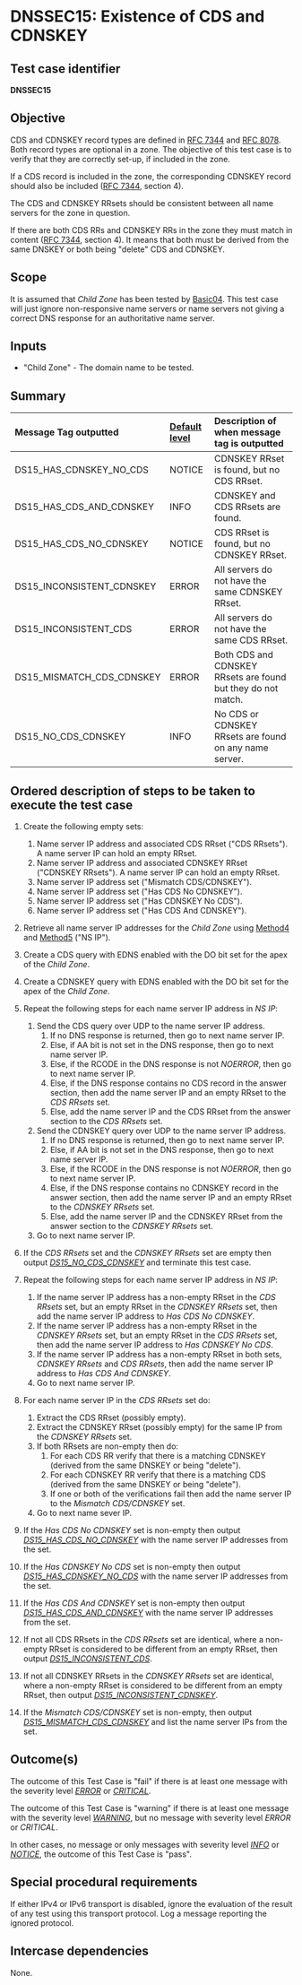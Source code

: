 # DNSSEC15: Existence of CDS and CDNSKEY

## Test case identifier
**DNSSEC15**

## Objective

CDS and CDNSKEY record types are defined in [RFC 7344] and [RFC 8078].
Both record types are optional in a zone. The objective of this test
case is to verify that they are correctly set-up, if included in the
zone.

If a CDS record is included in the zone, the corresponding CDNSKEY
record should also be included ([RFC 7344][RFC 7344#4], section 4).

The CDS and CDNSKEY RRsets should be consistent between all name
servers for the zone in question.

If there are both CDS RRs and CDNSKEY RRs in the zone they must match in 
content ([RFC 7344][RFC 7344#4], section 4). It means that both
must be derived from the same DNSKEY or both being "delete" CDS and
CDNSKEY.

## Scope

It is assumed that *Child Zone* has been tested by [Basic04]. This test
case will just ignore non-responsive name servers or name servers not
giving a correct DNS response for an authoritative name server.

## Inputs

* "Child Zone" - The domain name to be tested.

## Summary

Message Tag outputted     | [Default level] | Description of when message tag is outputted
:-------------------------|:----------------|:-----------------------------------------
DS15_HAS_CDNSKEY_NO_CDS   | NOTICE          | CDNSKEY RRset is found, but no CDS RRset.
DS15_HAS_CDS_AND_CDNSKEY  | INFO            | CDNSKEY and CDS RRsets are found.
DS15_HAS_CDS_NO_CDNSKEY   | NOTICE          | CDS RRset is found, but no CDNSKEY RRset.
DS15_INCONSISTENT_CDNSKEY | ERROR           | All servers do not have the same CDNSKEY RRset.
DS15_INCONSISTENT_CDS     | ERROR           | All servers do not have the same CDS RRset.
DS15_MISMATCH_CDS_CDNSKEY | ERROR           | Both CDS and CDNSKEY RRsets are found but they do not match.
DS15_NO_CDS_CDNSKEY       | INFO            | No CDS or CDNSKEY RRsets are found on any name server.

## Ordered description of steps to be taken to execute the test case

1.  Create the following empty sets:
    1. Name server IP address and associated CDS RRset ("CDS RRsets"). A
       name server IP can hold an empty RRset.
    2. Name server IP address and associated CDNSKEY RRset ("CDNSKEY RRsets").
       A name server IP can hold an empty RRset.
    3. Name server IP address set ("Mismatch CDS/CDNSKEY").
    4. Name server IP address set ("Has CDS No CDNSKEY").
    5. Name server IP address set ("Has CDNSKEY No CDS").
    6. Name server IP address set ("Has CDS And CDNSKEY").

2.  Retrieve all name server IP addresses for the *Child Zone* using
    [Method4] and [Method5] ("NS IP").

3.  Create a CDS query with EDNS enabled with the DO bit set for the
    apex of the *Child Zone*.

4.  Create a CDNSKEY query with EDNS enabled with the DO bit set for
    the apex of the *Child Zone*.

5.  Repeat the following steps for each name server IP address in *NS IP*:

    1. Send the CDS query over UDP to the name server IP address.
       1. If no DNS response is returned, then go to next name server IP.
       2. Else, if AA bit is not set in the DNS response, then go to next 
          name server IP.
       3. Else, if the RCODE in the DNS response is not *NOERROR*, then go to
          next name server IP.
       4. Else, if the DNS response contains no CDS record in the
          answer section, then add the name server IP and an empty RRset to
          the *CDS RRsets* set.
       5. Else, add the name server IP and the CDS RRset from the answer
          section to the *CDS RRsets* set.
    2. Send the CDNSKEY query over UDP to the name server IP address.
       1. If no DNS response is returned, then go to next name server IP.
       2. Else, if AA bit is not set in the DNS response, then go to next
          name server IP.
       3. Else, if the RCODE in the DNS response is not *NOERROR*, then go to
          next name server IP.
       4. Else, if the DNS response contains no CDNSKEY record in the
          answer section, then add the name server IP and an empty RRset to
          the *CDNSKEY RRsets* set.
       5. Else, add the name server IP and the CDNSKEY RRset from the answer
          section to the *CDNSKEY RRsets* set.
    3. Go to next name server IP.

6.  If the *CDS RRsets* set and the *CDNSKEY RRsets* set are empty
    then output *[DS15_NO_CDS_CDNSKEY]* and terminate this
    test case.

7.  Repeat the following steps for each name server IP address in *NS IP*:

    1. If the name server IP address has a non-empty RRset in the
       *CDS RRsets* set, but an empty RRset in the *CDNSKEY RRsets*
       set, then add the name server IP address to *Has CDS No CDNSKEY*.
    2. If the name server IP address has a non-empty RRset in the
       *CDNSKEY RRsets* set, but an empty RRset in the *CDS RRsets*
       set, then add the name server IP address to *Has CDNSKEY No CDS*.
    3. If the name server IP address has a non-empty RRset in both
       sets, *CDNSKEY RRsets* and *CDS RRsets*, then add the name
       server IP address to *Has CDS And CDNSKEY*.
    4. Go to next name server IP.

8.  For each name server IP in the *CDS RRsets* set do:

    1. Extract the CDS RRset (possibly empty).
    2. Extract the CDNSKEY RRset (possibly empty) for the same IP from
       the *CDNSKEY RRsets* set.
    3. If both RRsets are non-empty then do:
       1. For each CDS RR verify that there is a matching CDNSKEY (derived
          from the same DNSKEY or being "delete").
       2. For each CDNSKEY RR verify that there is a matching CDS (derived
          from the same DNSKEY or being "delete").
       3. If one or both of the verifications fail then add the name server
          IP to the *Mismatch CDS/CDNSKEY* set.
    4. Go to next name sever IP.


9.  If the *Has CDS No CDNSKEY* set is non-empty then output
    *[DS15_HAS_CDS_NO_CDNSKEY]* with the name server IP addresses from
    the set.

10. If the *Has CDNSKEY No CDS* set is non-empty then output
    *[DS15_HAS_CDNSKEY_NO_CDS]* with the name server IP addresses from
    the set.

11. If the *Has CDS And CDNSKEY* set is non-empty then output
    *[DS15_HAS_CDS_AND_CDNSKEY]* with the name server IP addresses from
    the set.

12. If not all CDS RRsets in the *CDS RRsets* set are identical, where
    a non-empty RRset is considered to be different from an empty
    RRset, then output *[DS15_INCONSISTENT_CDS]*.

13. If not all CDNSKEY RRsets in the *CDNSKEY RRsets* set are identical,
    where a non-empty RRset is considered to be different from an
    empty RRset, then output *[DS15_INCONSISTENT_CDNSKEY]*.

14. If the *Mismatch CDS/CDNSKEY* set is non-empty, then output
    *[DS15_MISMATCH_CDS_CDNSKEY]* and list the name server IPs from
    the set.

## Outcome(s)

The outcome of this Test Case is "fail" if there is at least one message
with the severity level *[ERROR]* or *[CRITICAL]*.

The outcome of this Test Case is "warning" if there is at least one message
with the severity level *[WARNING]*, but no message with severity level
*ERROR* or *CRITICAL*.

In other cases, no message or only messages with severity level
*[INFO]* or *[NOTICE]*, the outcome of this Test Case is "pass".

## Special procedural requirements

If either IPv4 or IPv6 transport is disabled, ignore the evaluation of the
result of any test using this transport protocol. Log a message reporting
the ignored protocol.

## Intercase dependencies

None.


[Basic04]:                    ../Basic-TP/basic04.md
[CRITICAL]:                   ../SeverityLevelDefinitions.md#critical
[DS15_HAS_CDNSKEY_NO_CDS]:    #summary
[DS15_HAS_CDS_AND_CDNSKEY]:   #summary
[DS15_HAS_CDS_NO_CDNSKEY]:    #summary
[DS15_INCONSISTENT_CDNSKEY]:  #summary
[DS15_INCONSISTENT_CDS]:      #summary
[DS15_MISMATCH_CDS_CDNSKEY]:  #summary
[DS15_NO_CDS_CDNSKEY]:        #summary
[Default level]:              ../SeverityLevelDefinitions.md
[ERROR]:                      ../SeverityLevelDefinitions.md#error
[INFO]:                       ../SeverityLevelDefinitions.md#info
[Method4]:                    ../Methods.md#method-4-obtain-glue-address-records-from-parent
[Method5]:                    ../Methods.md#method-5-obtain-the-name-server-address-records-from-child
[NOTICE]:                     ../SeverityLevelDefinitions.md#notice
[RFC 7344#4]:                 https://tools.ietf.org/html/rfc7344#section-4
[RFC 7344]:                   https://tools.ietf.org/html/rfc7344
[RFC 8078]:                   https://tools.ietf.org/html/rfc8078
[WARNING]:                    ../SeverityLevelDefinitions.md#warning
